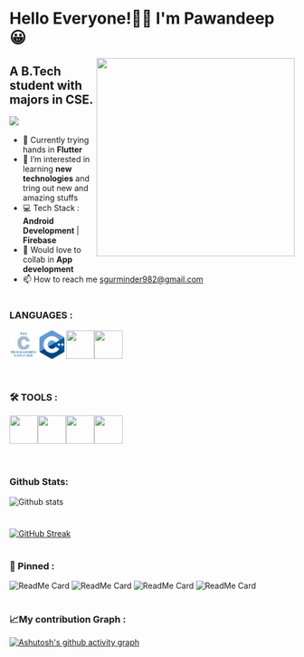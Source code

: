 # Hello Everyone!👩‍💻 I'm Pawandeep 😀

<img align="right" img src="https://media.giphy.com/media/YFFGUPTPTRqIhwepA4/giphy.gif" height = "350" width = "350"/>  

## **A B.Tech student with majors in CSE.**


![](https://komarev.com/ghpvc/?username=PawandeepKaur2405)

- 🌱 Currently trying hands in **Flutter** 
- 👀 I’m interested in learning **new** **technologies** and tring out new and amazing stuffs               
- 💻 Tech Stack : **Android** **Development** | **Firebase**
- 🔗 Would love to collab in **App development**
- 📫 How to reach me sgurminder982@gmail.com

#
### LANGUAGES :
  
<img align="left" img src="https://raw.githubusercontent.com/github/explore/80688e429a7d4ef2fca1e82350fe8e3517d3494d/topics/c/c.png" height = "50" width = "50"/>  
<img align="left" img src="https://raw.githubusercontent.com/github/explore/80688e429a7d4ef2fca1e82350fe8e3517d3494d/topics/cpp/cpp.png" height = "50" width = "50"/>
<img align="left" img src="https://i.postimg.cc/zvCsF8d5/java-logo-640.jpg" height = "50" width = "50"/>
<img align="left" img src="https://i.postimg.cc/sf5Cr438/Yr-pWI4G.jpg" height = "50" width = "50"/>     

<br> </br>
<br> </br>
#
### 🛠 TOOLS :
<img align="left" img src="https://i.postimg.cc/GpnFTDB4/download.png" height = "50" width = "50"/>
<img align="left" img src="https://i.postimg.cc/02LmhS0V/download.jpg" height = "50" width = "50"/>
<img align="left" img src="https://i.postimg.cc/sXDZ543g/download-2.png" height = "50" width = "50"/>
<img align="left" img src="https://i.postimg.cc/QdG9f3jP/download-1.png" height = "50" width = "50"/>

<br> </br>
<br> </br>
#
### Github Stats:

![Github stats](https://github-readme-stats.vercel.app/api?username=PawandeepKaur2405)

#

[![GitHub Streak](https://github-readme-streak-stats.herokuapp.com/?user=PawandeepKaur2405&theme=dark)](https://git.io/streak-stats)

#
### 📌 Pinned :
![ReadMe Card](https://github-readme-stats.vercel.app/api/pin/?username=PawandeepKaur2405&repo=Sorting_Algorithms)
![ReadMe Card](https://github-readme-stats.vercel.app/api/pin/?username=PawandeepKaur2405&repo=Criminal_Intent)
![ReadMe Card](https://github-readme-stats.vercel.app/api/pin/?username=PawandeepKaur2405&repo=CoinMan)
![ReadMe Card](https://github-readme-stats.vercel.app/api/pin/?username=PawandeepKaur2405&repo=Snappy_Firebase)

#
### 📈My contribution Graph :

[![Ashutosh's github activity graph](https://activity-graph.herokuapp.com/graph?username=PawandeepKaur2405&theme=dracula)](https://github.com/ashutosh00710/github-readme-activity-graph)



<!---
PawandeepKaur2405/PawandeepKaur2405 is a ✨ special ✨ repository because its `README.md` (this file) appears on your GitHub profile.
You can click the Preview link to take a look at your changes.
--->
